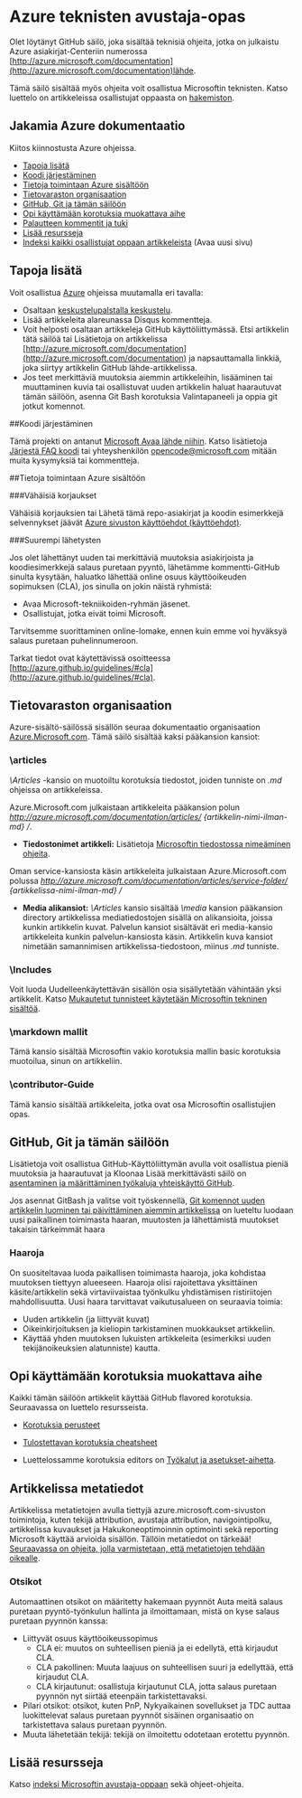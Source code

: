 # <a name="azure-technical-documentation-contributor-guide"></a>Azure teknisten avustaja-opas

Olet löytänyt GitHub säilö, joka sisältää teknisiä ohjeita, jotka on julkaistu Azure asiakirjat-Centeriin numerossa [http://azure.microsoft.com/documentation](http://azure.microsoft.com/documentation)lähde.

Tämä säilö sisältää myös ohjeita voit osallistua Microsoftin teknisten.  Katso luettelo on artikkeleissa osallistujat oppaasta on [hakemiston](https://github.com/Azure/azure-content/blob/master/contributor-guide/contributor-guide-index.md).

## <a name="contribute-to-azure-documentation"></a>Jakamia Azure dokumentaatio

Kiitos kiinnostusta Azure ohjeissa.

* [Tapoja lisätä](#ways-to-contribute)
* [Koodi järjestäminen](#code-of-conduct)
* [Tietoja toimintaan Azure sisältöön](#about-your-contributions-to-azure-content)
* [Tietovaraston organisaation](#repository-organization)
* [GitHub, Git ja tämän säilöön](#use-github-git-and-this-repository)
* [Opi käyttämään korotuksia muokattava aihe](#how-to-use-markdown-to-format-your-topic)
* [Palautteen kommentit ja tuki](./contributor-guide/feedback-and-comments.md)
* [Lisää resursseja](#more-resources)
* [Indeksi kaikki osallistujat oppaan artikkeleista](./contributor-guide/contributor-guide-index.md) (Avaa uusi sivu)

## <a name="ways-to-contribute"></a>Tapoja lisätä 

Voit osallistua [Azure](http://azure.microsoft.com/documentation/) ohjeissa muutamalla eri tavalla:

* Osaltaan [keskustelupalstalla keskustelu](http://social.msdn.microsoft.com/Forums/windowsazure/home).
* Lisää artikkeleita alareunassa Disqus kommentteja.
* Voit helposti osaltaan artikkeleja GitHub käyttöliittymässä. Etsi artikkelin tätä säilöä tai Lisätietoja on artikkelissa [http://azure.microsoft.com/documentation](http://azure.microsoft.com/documentation) ja napsauttamalla linkkiä, joka siirtyy artikkelin GitHub lähde-artikkelissa.
* Jos teet merkittäviä muutoksia aiemmin artikkeleihin, lisääminen tai muuttaminen kuvia tai osallistuvat uuden artikkelin haluat haarautuvat tämän säilöön, asenna Git Bash korotuksia Valintapaneeli ja oppia git jotkut komennot.

##<a name="code-of-conduct"></a>Koodi järjestäminen

Tämä projekti on antanut [Microsoft Avaa lähde niihin](https://opensource.microsoft.com/codeofconduct/). Katso lisätietoja [Järjestä FAQ koodi](https://opensource.microsoft.com/codeofconduct/faq/) tai yhteyshenkilön [opencode@microsoft.com](mailto:opencode@microsoft.com) mitään muita kysymyksiä tai kommentteja.

##<a name="about-your-contributions-to-azure-content"></a>Tietoja toimintaan Azure sisältöön

###<a name="minor-corrections"></a>Vähäisiä korjaukset

Vähäisiä korjauksien tai Lähetä tämä repo-asiakirjat ja koodin esimerkkejä selvennykset jäävät [Azure sivuston käyttöehdot (käyttöehdot)](http://azure.microsoft.com/support/legal/website-terms-of-use/).


###<a name="larger-submissions"></a>Suurempi lähetysten

Jos olet lähettänyt uuden tai merkittäviä muutoksia asiakirjoista ja koodiesimerkkejä salaus puretaan pyyntö, lähetämme kommentti-GitHub sinulta kysytään, haluatko lähettää online osuus käyttöoikeuden sopimuksen (CLA), jos sinulla on jokin näistä ryhmistä:

* Avaa Microsoft-tekniikoiden-ryhmän jäsenet.
* Osallistujat, jotka eivät toimi Microsoft.

Tarvitsemme suorittaminen online-lomake, ennen kuin emme voi hyväksyä salaus puretaan puhelinnumeroon.

Tarkat tiedot ovat käytettävissä osoitteessa [http://azure.github.io/guidelines/#cla](http://azure.github.io/guidelines/#cla).

## <a name="repository-organization"></a>Tietovaraston organisaation

Azure-sisältö-säilössä sisällön seuraa dokumentaatio organisaation [Azure.Microsoft.com](http://azure.microsoft.com). Tämä säilö sisältää kaksi pääkansion kansiot:

### <a name="articles"></a>\articles

*\Articles* -kansio on muotoiltu korotuksia tiedostot, joiden tunniste on *.md* ohjeissa on artikkeleissa.

Azure.Microsoft.com julkaistaan artikkeleita pääkansion polun *http://azure.microsoft.com/documentation/articles/ {artikkelin-nimi-ilman-md} /*.

* **Tiedostonimet artikkeli:** Lisätietoja [Microsoftin tiedostossa nimeäminen ohjeita](./contributor-guide/file-names-and-locations.md).

Oman service-kansiosta käsin artikkeleita julkaistaan Azure.Microsoft.com polussa *http://azure.microsoft.com/documentation/articles/service-folder/ {artikkelissa-nimi-ilman-md} /*

* **Media alikansiot:** *\Articles* kansio sisältää *\media* kansion pääkansion directory artikkelissa mediatiedostojen sisällä on alikansioita, joissa kunkin artikkelin kuvat.  Palvelun kansiot sisältävät eri media-kansio artikkeleita kunkin palvelun-kansiosta käsin. Artikkelin kuva kansiot nimetään samannimisen artikkelissa-tiedostoon, miinus *.md* tunniste.

### <a name="includes"></a>\Includes

Voit luoda Uudelleenkäytettävän sisällön osia sisällytetään vähintään yksi artikkelit. Katso [Mukautetut tunnisteet käytetään Microsoftin tekninen sisältöä](./contributor-guide/custom-markdown-extensions.md).

### <a name="markdown-templates"></a>\markdown mallit

Tämä kansio sisältää Microsoftin vakio korotuksia mallin basic korotuksia muotoilua, sinun on artikkeliin.

### <a name="contributor-guide"></a>\contributor-Guide

Tämä kansio sisältää artikkeleita, jotka ovat osa Microsoftin osallistujien opas.  

## <a name="use-github-git-and-this-repository"></a>GitHub, Git ja tämän säilöön

Lisätietoja voit osallistua GitHub-Käyttöliittymän avulla voit osallistua pieniä muutoksia ja haarautuvat ja Kloonaa Lisää merkittävästi säilö on [asentaminen ja määrittäminen työkaluja yhteiskäyttö GitHub](./contributor-guide/tools-and-setup.md).

Jos asennat GitBash ja valitse voit työskennellä, [Git komennot uuden artikkelin luominen tai päivittäminen aiemmin artikkelissa](./contributor-guide/git-commands-for-master.md) on lueteltu luodaan uusi paikallinen toimimasta haaran, muutosten ja lähettämistä muutokset takaisin tärkeimmät haara

### <a name="branches"></a>Haaroja

On suositeltavaa luoda paikallisen toimimasta haaroja, joka kohdistaa muutoksen tiettyyn alueeseen. Haaroja olisi rajoitettava yksittäinen käsite/artikkelin sekä virtaviivaistaa työnkulku yhdistämisen ristiriitojen mahdollisuutta.  Uusi haara tarvittavat vaikutusalueen on seuraavia toimia:

* Uuden artikkelin (ja liittyvät kuvat)
* Oikeinkirjoituksen ja kieliopin tarkistaminen muokkaukset artikkeliin.
* Käyttää yhden muutoksen lukuisten artikkeleita (esimerkiksi uuden tekijänoikeuksien alatunniste) kautta.

## <a name="how-to-use-markdown-to-format-your-topic"></a>Opi käyttämään korotuksia muokattava aihe

Kaikki tämän säilöön artikkelit käyttää GitHub flavored korotuksia.  Seuraavassa on luettelo resursseista.

- [Korotuksia perusteet](https://help.github.com/articles/markdown-basics/)

- [Tulostettavan korotuksia cheatsheet](./contributor-guide/media/documents/markdown-cheatsheet.pdf?raw=true)

- Luettelossamme korotuksia editors on [Työkalut ja asetukset-aihetta](./contributor-guide/tools-and-setup.md#install-a-markdown-editor).

## <a name="article-metadata"></a>Artikkelissa metatiedot

Artikkelissa metatietojen avulla tiettyjä azure.microsoft.com-sivuston toimintoja, kuten tekijä attribution, avustaja attribution, navigointipolku, artikkelissa kuvaukset ja Hakukoneoptimoinnin optimointi sekä reporting Microsoft käyttää arvioida sisällön. Tällöin metatiedot on tärkeää! [Seuraavassa on ohjeita, jolla varmistetaan, että metatietojen tehdään oikealle](./contributor-guide/article-metadata.md).

### <a name="labels"></a>Otsikot

Automaattinen otsikot on määritetty hakemaan pyynnöt Auta meitä salaus puretaan pyyntö-työnkulun hallinta ja ilmoittamaan, mistä on kyse salaus puretaan pyynnön kanssa:

* Liittyvät osuus käyttöoikeussopimus
    * CLA ei: muutos on suhteellisen pieniä ja ei edellytä, että kirjaudut CLA.
    * CLA pakollinen: Muuta laajuus on suhteellisen suuri ja edellyttää, että kirjaudut CLA.
    * CLA kirjautunut: osallistuja kirjautunut CLA, jotta salaus puretaan pyynnön nyt siirtää eteenpäin tarkistettavaksi.
* Pilari otsikot: otsikot, kuten PnP, Nykyaikainen sovellukset ja TDC auttaa luokittelevat salaus puretaan pyynnöt sisäinen organisaatio on tarkistettava salaus puretaan pyynnön.
* Muuta lähetetään tekijä: tekijä on ilmoitettu odotetaan erotettu pyynnön.

## <a name="more-resources"></a>Lisää resursseja

Katso [indeksi Microsoftin avustaja-oppaan](./contributor-guide/contributor-guide-index.md) sekä ohjeet-ohjeita.
